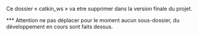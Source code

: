 Ce dossier « catkin_ws » va etre supprimer dans la version finale du projet.

*** Attention ne pas déplacer pour le moment aucun sous-dossier, du développement en cours sont faits dessus. 